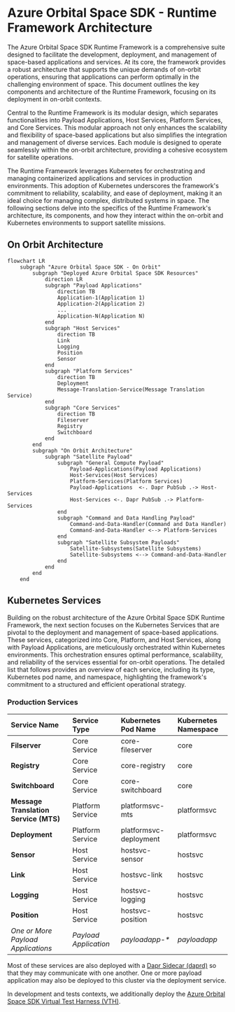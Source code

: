# Azure Orbital Space SDK - Runtime Framework Architecture

The Azure Orbital Space SDK Runtime Framework is a comprehensive suite designed to facilitate the development, deployment, and management of space-based applications and services. At its core, the framework provides a robust architecture that supports the unique demands of on-orbit operations, ensuring that applications can perform optimally in the challenging environment of space. This document outlines the key components and architecture of the Runtime Framework, focusing on its deployment in on-orbit contexts.

Central to the Runtime Framework is its modular design, which separates functionalities into Payload Applications, Host Services, Platform Services, and Core Services. This modular approach not only enhances the scalability and flexibility of space-based applications but also simplifies the integration and management of diverse services. Each module is designed to operate seamlessly within the on-orbit architecture, providing a cohesive ecosystem for satellite operations.

The Runtime Framework leverages Kubernetes for orchestrating and managing containerized applications and services in production environments. This adoption of Kubernetes underscores the framework's commitment to reliability, scalability, and ease of deployment, making it an ideal choice for managing complex, distributed systems in space. The following sections delve into the specifics of the Runtime Framework's architecture, its components, and how they interact within the on-orbit and Kubernetes environments to support satellite missions.

## On Orbit Architecture

```mermaid
flowchart LR
    subgraph "Azure Orbital Space SDK - On Orbit"
        subgraph "Deployed Azure Orbital Space SDK Resources"
            direction LR
            subgraph "Payload Applications"
                direction TB
                Application-1(Application 1)
                Application-2(Application 2)
                ...
                Application-N(Application N)
            end
            subgraph "Host Services"
                direction TB
                Link
                Logging
                Position
                Sensor
            end
            subgraph "Platform Services"
                direction TB
                Deployment
                Message-Translation-Service(Message Translation Service)
            end
            subgraph "Core Services"
                direction TB
                Fileserver
                Registry
                Switchboard
            end
        end
        subgraph "On Orbit Architecture"
            subgraph "Satellite Payload"
                subgraph "General Compute Payload"
                    Payload-Applications(Payload Applications)
                    Host-Services(Host Services)
                    Platform-Services(Platform Services)
                    Payload-Applications  <-. Dapr PubSub .-> Host-Services
                    Host-Services <-. Dapr PubSub .-> Platform-Services
                end
                subgraph "Command and Data Handling Payload"
                    Command-and-Data-Handler(Command and Data Handler)
                    Command-and-Data-Handler <--> Platform-Services
                end
                subgraph "Satellite Subsystem Payloads"
                    Satellite-Subsystems(Satellite Subsystems)
                    Satellite-Subsystems <--> Command-and-Data-Handler
                end
            end
        end
    end
```

## Kubernetes Services

Building on the robust architecture of the Azure Orbital Space SDK Runtime Framework, the next section focuses on the Kubernetes Services that are pivotal to the deployment and management of space-based applications. These services, categorized into Core, Platform, and Host Services, along with Payload Applications, are meticulously orchestrated within Kubernetes environments. This orchestration ensures optimal performance, scalability, and reliability of the services essential for on-orbit operations. The detailed list that follows provides an overview of each service, including its type, Kubernetes pod name, and namespace, highlighting the framework's commitment to a structured and efficient operational strategy.

### Production Services

| Service Name                          | Service Type          | Kubernetes Pod Name    | Kubernetes Namespace |
| :------------------------------------ | :-------------------- | :--------------------- | :------------------- |
| **Filserver**                         | Core Service          | core-fileserver        | core                 |
| **Registry**                          | Core Service          | core-registry          | core                 |
| **Switchboard**                       | Core Service          | core-switchboard       | core                 |
| **Message Translation Service (MTS)** | Platform Service      | platformsvc-mts        | platformsvc          |
| **Deployment**                        | Platform Service      | platformsvc-deployment | platformsvc          |
| **Sensor**                            | Host Service          | hostsvc-sensor         | hostsvc              |
| **Link**                              | Host Service          | hostsvc-link           | hostsvc              |
| **Logging**                           | Host Service          | hostsvc-logging        | hostsvc              |
| **Position**                          | Host Service          | hostsvc-position       | hostsvc              |
| _One or More Payload Applications_    | _Payload Application_ | _payloadapp-*_         | _payloadapp_         |

<!-- TODO: Replace bold with links to repos -->

Most of these services are also deployed with a [Dapr Sidecar (daprd)](https://docs.dapr.io/concepts/dapr-services/sidecar/) so that they may communicate with one another. One or more payload application may also be deployed to this cluster via the deployment service.

In development and tests contexts, we additionally deploy the [Azure Orbital Space SDK Virtual Test Harness (VTH)](../virtual-test-harness/virtual-test-harness.md).